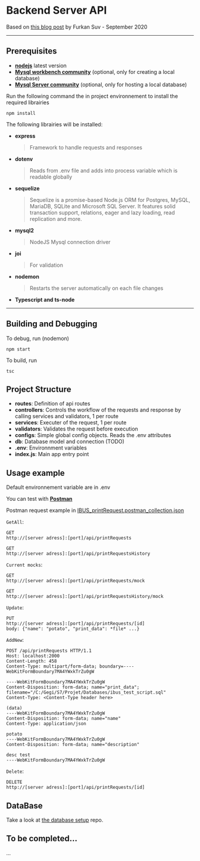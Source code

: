 # Backend Server API
Based on [this blog post](https://blog.dbi-services.com/build-api-backend-server-with-nodejs-and-postgresql/) by Furkan Suv - September 2020

---
## Prerequisites

 - [**nodejs**](https://nodejs.org/en/) latest version
 - [**Mysql workbench community**](https://dev.mysql.com/downloads/workbench/) (optional, only for creating a local database)
 - [**Mysql Server community**](https://dev.mysql.com/downloads/mysql/) (optional, only for hosting a local database)
   
Run the following command the in project environnement to install the required librairies 
```
npm install 
```
The following librairies will be installed:
- **express** 
  	>Framework to handle requests and responses
- **dotenv**
  	>Reads from .env file and adds into process variable which is readable globally
- **sequelize**
	>Sequelize is a promise-based Node.js ORM for Postgres, MySQL, MariaDB, SQLite and Microsoft SQL Server. It features solid transaction support, relations, eager and lazy loading, read replication and more.
- **mysql2**
	>NodeJS Mysql connection driver
- **joi**
	>For validation
- **nodemon**
	>Restarts the server automatically on each file changes
- **Typescript and ts-node**

---
## Building and Debugging
To debug, run (nodemon)
```
npm start 
```

To build, run 
```
tsc 
```

## Project Structure

- **routes**: Definition of api routes 
- **controllers**: Controls the workflow of the requests and response by calling services and validators, 1 per route
- **services**: Executer of the request, 1 per route
- **validators**: Validates the request before execution
- **configs**: Simple global config objects. Reads the .env attributes
- **db**: Database model and connection (TODO)
- **.env**: Environnment variables
- **index.js**: Main app entry point

## Usage example

Default environnement variable are in .env

You can test with [**Postman**](https://www.postman.com/downloads/)

Postman request example in [IBUS_printRequest.postman_collection.json](IBUS_printRequest.postman_collection.json)

`GetAll`:
```
GET
http://[server adress]:[port]/api/printRequests

GET
http://[server adress]:[port]/api/printRequestsHistory
```

`Current mocks`:
```
GET
http://[server adress]:[port]/api/printRequests/mock

GET
http://[server adress]:[port]/api/printRequestsHistory/mock
```

`Update`:
```
PUT
http://[server adress]:[port]/api/printRequests/[id]
body: {"name": "potato", "print_data": *file* ...}
```

`AddNew`:
```
POST /api/printRequests HTTP/1.1
Host: localhost:2000
Content-Length: 458
Content-Type: multipart/form-data; boundary=----WebKitFormBoundary7MA4YWxkTrZu0gW

----WebKitFormBoundary7MA4YWxkTrZu0gW
Content-Disposition: form-data; name="print_data"; filename="/C:/Gegi/S7/Projet/Databases/ibus_test_script.sql"
Content-Type: <Content-Type header here>

(data)
----WebKitFormBoundary7MA4YWxkTrZu0gW
Content-Disposition: form-data; name="name"
Content-Type: application/json

potato
----WebKitFormBoundary7MA4YWxkTrZu0gW
Content-Disposition: form-data; name="description"

desc test
----WebKitFormBoundary7MA4YWxkTrZu0gW

```

`Delete`:
```
DELETE
http://[server adress]:[port]/api/printRequests/[id]
```
## DataBase
Take a look at [the database setup](https://github.com/IBUS-Sherbrooke/website-database) repo. 

## To be completed...
...